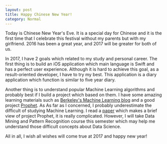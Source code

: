 ```yaml
---
layout: post
title: Happy Chinese New Year!
category: Normal
---
```


Today is Chinese New Year's Eve. It is a special day for Chinese and it is the first time that I celebrate this festival without my parents but with my girlfriend. 2016 has been a great year, and 2017 will be greater for both of us.

In 2017, I have 2 goals which related to my study and personal career. The first thing is to build an iOS application which main language is Swift and has a perfect user experience. Although it is hard to achieve this goal, as a result-oriented developer, I have to try my best. This application is a diary application which function is similar to five year diary.

Another thing is to understand popular Machine Learning algorithms and probably best if I build a project which based on them. I have some amazing learning materials such as [Berkeley's Machine Learning blog](http://ml.berkeley.edu/blog/) and a good project [Prophet](http://groups.csail.mit.edu/pac/patchgen/). As As far as I concerned, I probably underestimate the difficult of studying Machine Learning. I read a [paper](http://groups.csail.mit.edu/pac/patchgen/papers/kali-issta2015.pdf) which makes a brief view of project Prophet, it is really complicated. However, I will take Data Mining and Pattern Recognition course this semester which may help me understand those difficult concepts about Data Science.

All in all, I wish all wishes will come true at 2017 and happy new year!

